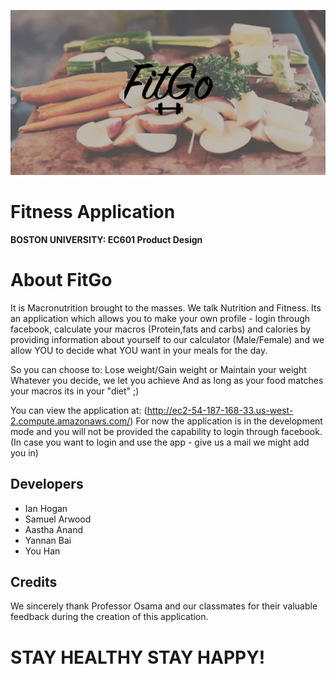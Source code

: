 ![alt tag](./frontpic.JPG)
# Fitness Application
**BOSTON UNIVERSITY: EC601 Product Design**

# About FitGo
It is Macronutrition brought to the masses. We talk Nutrition and Fitness. 
Its an application which allows you to make your own profile - login through facebook, calculate your macros (Protein,fats and carbs) and calories by providing information about yourself to our calculator (Male/Female) and we allow YOU to decide what YOU want in your meals for the day. 

So you can choose to: Lose weight/Gain weight or Maintain your weight
Whatever you decide, we let you achieve
And as long as your food matches your macros its in your "diet" ;)

You can view the application at: (http://ec2-54-187-168-33.us-west-2.compute.amazonaws.com/)
For now the application is in the development mode and you will not be provided the capability to login through facebook. (In case you want to login and use the app - give us a mail we might add you in)

## Developers

- Ian Hogan
- Samuel Arwood
- Aastha Anand
- Yannan Bai
- You Han

## Credits

We sincerely thank Professor Osama and our classmates for their valuable feedback during the creation of this application.

# STAY HEALTHY STAY HAPPY!

